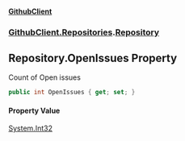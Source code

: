 #### [GithubClient](index.md 'index')
### [GithubClient.Repositories](GithubClient.Repositories.md 'GithubClient.Repositories').[Repository](GithubClient.Repositories.Repository.md 'GithubClient.Repositories.Repository')

## Repository.OpenIssues Property

Count of Open issues

```csharp
public int OpenIssues { get; set; }
```

#### Property Value
[System.Int32](https://docs.microsoft.com/en-us/dotnet/api/System.Int32 'System.Int32')
